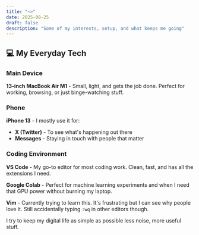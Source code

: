 ```yaml
---
title: "~>"
date: 2025-08-25
draft: false
description: "Some of my interests, setup, and what keeps me going"
---
```

## 💻 My Everyday Tech

### Main Device
**13-inch MacBook Air M1** - Small, light, and gets the job done. Perfect for working, browsing, or just binge-watching stuff.

### Phone
**iPhone 13** - I mostly use it for:  
- **X (Twitter)** - To see what's happening out there  
- **Messages** - Staying in touch with people that matter  

### Coding Environment
**VS Code** - My go-to editor for most coding work. Clean, fast, and has all the extensions I need.

**Google Colab** - Perfect for machine learning experiments and when I need that GPU power without burning my laptop.

**Vim** - Currently trying to learn this. It's frustrating but I can see why people love it. Still accidentally typing `:wq` in other editors though.

I try to keep my digital life as simple as possible less noise, more useful stuff.
